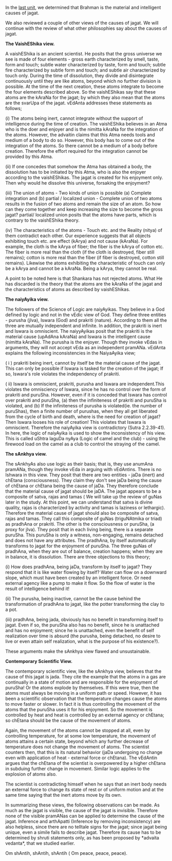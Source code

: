 <p>In the <a href="./unit_8.html">last unit</a>, we determined that Brahman is the material and intelligent causes of jagat.</p>

<p>We also reviewed a couple of other views of the causes of jagat. We will continue with the review of what other philosophies say about the causes of jagat.</p>

<p><strong>The VaishEShika view.</strong></p>

<p>A vaishEShika is an ancient scientist. He posits that the gross universe we see is made of four elements - gross earth characterized by smell, taste, form and touch; subtle water characterized by taste, form and touch; subtle fire characterized by subtle form and touch; and subtle air characterized by touch only. During the time of dissolution, they divide and disintegrate continuously until they are like atoms, beyond which no further division is possible. At the time of the next creation, these atoms integrate to become the four elements described above. So the vaishEShikas say that these atoms are the kAraNa for the jagat; by which they also mean that the atoms are the svarUpa of the jagat. vEdAnta addresses these statements as follows;</p>

<p>(i) The atoms being inert, cannot integrate without the support of intelligence during the time of creation. The vaishEShika believes in an Atma who is the doer and enjoyer and is the nimitta kAraNa for the integration of the atoms. However, the advaitin claims that this Atma needs tools and medium of a body to do so. However, this body has to come out of the integration of the atoms. So there cannot be a medium of a body before creation. Therefore the effort required for the integration cannot be provided by this Atma.</p>

<p>(ii) If one concedes that somehow the Atma has obtained a body, the dissolution has to be initiated by this Atma, who is also the enjoyer according to the vaishEShikas. The jagat is created for his enjoyment only. Then why would he dissolve this universe, forsaking the enjoyment?</p>

<p>(iii) The union of atoms - Two kinds of union is possible (a) Complete integration and (b) partial / localized union - Complete union of two atoms results in the fusion of two atoms and remain the size of an atom. So how can they come together and keep increasing the size to become the gross jagat? partial/ localized union posits that the atoms have parts, which is contrary to the vaishEShika theory.</p>

<p>(iv) The characteristics of the atoms - Touch etc. and the Reality (nitya) of them contradict each other. Our experience suggests that all objects<br />
exhibiting touch etc. are effect (kArya) and not cause (kAraNa). For example, the cloth is the kArya of fiber; the fiber is the kArya of cotton etc. The fiber is more real than the cloth (if the cloth is destroyed, fiber still remains); cotton is more real than the fiber (if fiber is destroyed, cotton still remains). Likewise the atoms exhibiting the characteristic of touch can only be a kArya and cannot be a kAraNa. Being a kArya, they cannot be real.</p>

<p>A point to be noted here is that Shankara has not rejected atoms. What He has discarded is the theory that the atoms are the kAraNa of the jagat and the characteristics of atoms as described by vaishEShikas.</p>

<p><strong>The naiyAyika view.</strong></p>

<p>The followers of the Science of Logic are naiyAyikas. They believe in a God defined by logic and not in the vEdic view of God. They define three entities - purusha (jIva), Iswara (God) and prakriti (nature). According to them all the three are mutually independent and infinite. In addition, the prakriti is inert and Iswara is omniscient. The naiyyAyikas posit that the prakriti is the material cause (upAdAna kAraNa) and Iswara is the intelligent cause (nimitta kAraNa). The purusha is the enjoyer. Though they invoke vEdas in arguments, they will not accept vEda as an independent pramANa. vEdAnta explains the following inconsistencies in the NaiyaAyika view;</p>

<p>( i ) prakriti being inert, cannot by itself be the material cause of the jagat. This can only be possible if Iswara is tasked for the creation of the jagat; If so, Iswara&#39;s role violates the independency of prakriti.</p>

<p>( ii) Iswara is omniscient, prakriti, purusha and Iswara are independent.This violates the omnisciency of Iswara, since he has no control over the form of prakriti and puruSha. However, even if it is conceded that Iswara has control over prakriti and puruSha, (a) then the infiniteness of prakriti and puruSha is violated, and (b) If the infiniteness of purusha is violated(ie. the number of puruShas), then a finite number of purushas, when they all get liberated from the cycle of birth and death, where is the need for creation of jagat? Then Iswara looses his role of creation! This violates that Iswara is omniscient. Therefore the  naiyAyika view is contradictory (Sutra 2.2.39-41). In here, the logic of naiyAyika is used to show the inconsistency of his view. This is called uShtra laguDa nyAya (Logic of camel and the club) - using the firewood load on the camel as a club to control the straying of the camel.</p>

<p><strong>The sAnkhya view.</strong></p>

<p>The sAnkhyAs also use logic as their basis; that is, they use anumAna pramANa, though they invoke vEda in arguing with vEdAntins. There is no Ishwara in this view. They posit that there are two entities - jaDa (inert) and chEtana (consciousness). They claim they don&#39;t see jaDa being the cause of chEtana or chEtana being the cause of jaDa. They therefore conclude that the material cause of jagat should be jaDA. The jagat appears to be a composite of satva, rajas and tamas ( We will take up the review of guNas later in the study. At this point, we can understand that satva is divine quality, rajas is characterized by activity and tamas is laziness or lethargic). Therefore the material cause of jagat should also be composite of satva, rajas and tamas. They call this composite of guNas (triguNAtmika or triad) as pradhAna or prakriti. The other is the consciousness or puruSha, (a proxy for jIva). They posit that in each living being, there is a separate puruSha. This puruSha is only a witness, non-engaging, remains detached and does not have any attributes. The pradhAna, by itself automatically transforms to jagat for the enjoyment of puruSha. The three guNas of pradhAna, when they are out of balance, creation happens; when they are in balance, it is dissolution. There are three objections to this theory;</p>

<p>(i) How does pradhAna, being jaDa, transform by itself to jagat? They respond that it is like water flowing by itself? Water can flow on a downward slope, which must have been created by an intelligent force. Or need external agency like a pump to make it flow. So the flow of water is the result of intelligence behind it!</p>

<p>(ii) The purusha, being inactive, cannot be the cause behind the transformation of pradhAna to jagat, like the potter transforming the clay to a pot.</p>

<p>(iii) pradhAna, being jada, obviously has no benefit in transforming itself to jagat. Even if so, the puruSha also has no benefit, since he is unattached and has no enjoyment; since he is unattached, even the benefit of self realization over time is absurd (the purusha, being detached, no desire to live or even attain self realization, what is the purpose of his existence?).</p>

<p>These arguments make the sAnkhya view flawed and unsustainable.</p>

<p><strong>Contemporary Scientific View.</strong></p>

<p>The contemporary scientific view, like the sAnkhya view, believes that the cause of this jagat is jada. They cite the example that the atoms in a gas are continually in a state of motion and are responsible for the enjoyment of puruSha! Or the atoms explode by themselves. If this were true, then the atoms must always be moving in a uniform path or speed. However, it has been a scientific observation that the temperature changes cause the atoms to move faster or slower. In fact it is thus controlling the movement of the atoms that the puruSha uses it for his enjoyment. So the movement is controlled by heat and heat is controlled by an external agency or chEtana; so chEtana should be the cause of the movement of atoms.</p>

<p>Again, the movement of the atoms cannot be stopped at all, even by controlling temperature, for at some low temperature, the movement of atoms attains a certain state, beyond which any further decrease of temperature does not change the movement of atoms. The scientist counters then, that this is its natural behavior (jaDa undergoing no change even with application of heat - external force or chEtana). The vEdAntin argues that the chEtana of the scientist is overpowered by a higher chEtana in subduing further change in movement. Similar logic applies to the explosion of atoms also.</p>

<p>The scientist is contradicting himself when he says that an inert body needs an external force to change its state of rest or of uniform motion and at the same time saying that the inert atoms move by its own.</p>

<p>In summarizing these views, the following observations can be made. As much as the jagat is visible, the cause of the jagat is invisible. Therefore none of the visible pramANas can be applied to determine the cause of the jagat. Inference and arthApatti (Inference by removing inconsistency) are also helpless, since there are no telltale signs for the jagat; since jagat being unique, even a simile fails to describe jagat. Therefore its cause has to be determined by shruti statements only, as has been proposed by *advaita vedanta*, that we studied earlier.</p>

<p>Om shAntih, shAntih, shAntih ( Om peace, peace, peace).</p>
